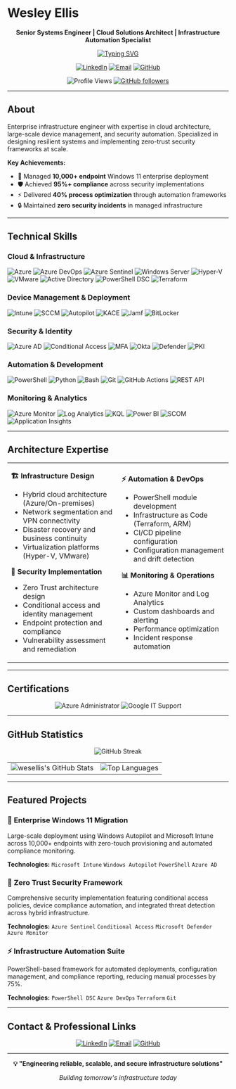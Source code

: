 # Wesley Ellis

<div align="center">

**Senior Systems Engineer | Cloud Solutions Architect | Infrastructure Automation Specialist**

[![Typing SVG](https://readme-typing-svg.herokuapp.com?font=JetBrains+Mono&size=16&pause=1000&color=FF6BCB&center=true&vCenter=true&width=500&lines=Enterprise+Infrastructure+Engineer;Azure+Cloud+Solutions+Architect;PowerShell+Automation+Developer;Cybersecurity+Implementation+Specialist)](https://git.io/typing-svg)

[![LinkedIn](https://img.shields.io/badge/LinkedIn-0A66C2?style=flat&logo=linkedin&logoColor=white)](https://www.linkedin.com/in/wesellis)
[![Email](https://img.shields.io/badge/Email-FF6BCB?style=flat&logo=gmail&logoColor=white)](mailto:wesley.ellis@example.com)
[![GitHub](https://img.shields.io/badge/GitHub-181717?style=flat&logo=github&logoColor=white)](https://github.com/wesellis)

![Profile Views](https://komarev.com/ghpvc/?username=wesellis&color=FF6BCB&style=flat)
[![GitHub followers](https://img.shields.io/github/followers/wesellis?style=flat&color=FF6BCB)](https://github.com/wesellis?tab=followers)

</div>

---

## About

Enterprise infrastructure engineer with expertise in cloud architecture, large-scale device management, and security automation. Specialized in designing resilient systems and implementing zero-trust security frameworks at scale.

**Key Achievements:**
- 🚀 Managed **10,000+ endpoint** Windows 11 enterprise deployment
- 🛡️ Achieved **95%+ compliance** across security implementations
- ⚡ Delivered **40% process optimization** through automation frameworks
- 🔒 Maintained **zero security incidents** in managed infrastructure

---

## Technical Skills

### Cloud & Infrastructure
![Azure](https://img.shields.io/badge/Microsoft_Azure-0078D4?style=flat&logo=microsoft-azure&logoColor=white)
![Azure DevOps](https://img.shields.io/badge/Azure_DevOps-0078D7?style=flat&logo=azure-devops&logoColor=white)
![Azure Sentinel](https://img.shields.io/badge/Azure_Sentinel-0078D4?style=flat&logo=microsoft-azure&logoColor=white)
![Windows Server](https://img.shields.io/badge/Windows_Server-0078D6?style=flat&logo=windows&logoColor=white)
![Hyper-V](https://img.shields.io/badge/Hyper--V-0078D4?style=flat&logo=windows&logoColor=white)
![VMware](https://img.shields.io/badge/VMware-607078?style=flat&logo=vmware&logoColor=white)
![Active Directory](https://img.shields.io/badge/Active_Directory-0078D4?style=flat&logo=windows&logoColor=white)
![PowerShell DSC](https://img.shields.io/badge/PowerShell_DSC-5391FE?style=flat&logo=powershell&logoColor=white)
![Terraform](https://img.shields.io/badge/Terraform-623CE4?style=flat&logo=terraform&logoColor=white)

### Device Management & Deployment
![Intune](https://img.shields.io/badge/Microsoft_Intune-0078D4?style=flat&logo=microsoft&logoColor=white)
![SCCM](https://img.shields.io/badge/SCCM-0078D4?style=flat&logo=microsoft&logoColor=white)
![Autopilot](https://img.shields.io/badge/Windows_Autopilot-0078D4?style=flat&logo=windows&logoColor=white)
![KACE](https://img.shields.io/badge/Dell_KACE-007DB8?style=flat&logo=dell&logoColor=white)
![Jamf](https://img.shields.io/badge/Jamf_Pro-00ADDC?style=flat&logo=jamf&logoColor=white)
![BitLocker](https://img.shields.io/badge/BitLocker-0078D4?style=flat&logo=windows&logoColor=white)

### Security & Identity
![Azure AD](https://img.shields.io/badge/Azure_AD-0078D4?style=flat&logo=microsoft-azure&logoColor=white)
![Conditional Access](https://img.shields.io/badge/Conditional_Access-FF6BCB?style=flat&logo=auth0&logoColor=white)
![MFA](https://img.shields.io/badge/Multi--Factor_Auth-28A745?style=flat&logo=auth0&logoColor=white)
![Okta](https://img.shields.io/badge/Okta-007DC1?style=flat&logo=okta&logoColor=white)
![Defender](https://img.shields.io/badge/Microsoft_Defender-00BCF2?style=flat&logo=windows-defender&logoColor=white)
![PKI](https://img.shields.io/badge/PKI-FF6BCB?style=flat&logo=letsencrypt&logoColor=white)

### Automation & Development
![PowerShell](https://img.shields.io/badge/PowerShell-5391FE?style=flat&logo=powershell&logoColor=white)
![Python](https://img.shields.io/badge/Python-3776AB?style=flat&logo=python&logoColor=white)
![Bash](https://img.shields.io/badge/Bash-4EAA25?style=flat&logo=gnu-bash&logoColor=white)
![Git](https://img.shields.io/badge/Git-F05032?style=flat&logo=git&logoColor=white)
![GitHub Actions](https://img.shields.io/badge/GitHub_Actions-2088FF?style=flat&logo=github-actions&logoColor=white)
![REST API](https://img.shields.io/badge/REST_API-FF6BCB?style=flat&logo=fastapi&logoColor=white)

### Monitoring & Analytics
![Azure Monitor](https://img.shields.io/badge/Azure_Monitor-0078D4?style=flat&logo=microsoft-azure&logoColor=white)
![Log Analytics](https://img.shields.io/badge/Log_Analytics-0078D4?style=flat&logo=microsoft-azure&logoColor=white)
![KQL](https://img.shields.io/badge/KQL-FF6BCB?style=flat&logo=microsoftacademic&logoColor=white)
![Power BI](https://img.shields.io/badge/Power_BI-F2C811?style=flat&logo=powerbi&logoColor=black)
![SCOM](https://img.shields.io/badge/SCOM-0078D4?style=flat&logo=microsoft&logoColor=white)
![Application Insights](https://img.shields.io/badge/Application_Insights-0078D4?style=flat&logo=microsoft-azure&logoColor=white)

---

## Architecture Expertise

<table>
<tr>
<td width="50%">

**🏗️ Infrastructure Design**
- Hybrid cloud architecture (Azure/On-premises)
- Network segmentation and VPN connectivity
- Disaster recovery and business continuity
- Virtualization platforms (Hyper-V, VMware)

**🔐 Security Implementation**
- Zero Trust architecture design
- Conditional access and identity management
- Endpoint protection and compliance
- Vulnerability assessment and remediation

</td>
<td width="50%">

**⚡ Automation & DevOps**
- PowerShell module development
- Infrastructure as Code (Terraform, ARM)
- CI/CD pipeline configuration
- Configuration management and drift detection

**📊 Monitoring & Operations**
- Azure Monitor and Log Analytics
- Custom dashboards and alerting
- Performance optimization
- Incident response automation

</td>
</tr>
</table>

---

## Certifications

<div align="center">

![Azure Administrator](https://img.shields.io/badge/Microsoft_Azure-Administrator_Associate-0078D4?style=flat&logo=microsoft-azure&logoColor=white)
![Google IT Support](https://img.shields.io/badge/Google-IT_Support_Professional-4285F4?style=flat&logo=google&logoColor=white)

</div>

---

## GitHub Statistics

<div align="center">

![GitHub Streak](https://streak-stats.demolab.com?user=wesellis&theme=radical&hide_border=true)

<table>
<tr>
<td>
<img src="https://github-readme-stats.vercel.app/api?username=wesellis&theme=radical&show_icons=true&hide_border=true&count_private=true" alt="wesellis's GitHub Stats" />
</td>
<td>
<img src="https://github-readme-stats.vercel.app/api/top-langs/?username=wesellis&theme=radical&show_icons=true&hide_border=true&layout=compact" alt="Top Languages" />
</td>
</tr>
</table>

</div>

---

## Featured Projects

### 🏢 **Enterprise Windows 11 Migration**
Large-scale deployment using Windows Autopilot and Microsoft Intune across 10,000+ endpoints with zero-touch provisioning and automated compliance monitoring.

**Technologies:** `Microsoft Intune` `Windows Autopilot` `PowerShell` `Azure AD`

### 🔐 **Zero Trust Security Framework**
Comprehensive security implementation featuring conditional access policies, device compliance automation, and integrated threat detection across hybrid infrastructure.

**Technologies:** `Azure Sentinel` `Conditional Access` `Microsoft Defender` `Azure Monitor`

### ⚡ **Infrastructure Automation Suite**
PowerShell-based framework for automated deployments, configuration management, and compliance reporting, reducing manual processes by 75%.

**Technologies:** `PowerShell DSC` `Azure DevOps` `Terraform` `Git`

---

## Contact & Professional Links

<div align="center">

[![LinkedIn](https://img.shields.io/badge/LinkedIn-Professional_Profile-0A66C2?style=flat&logo=linkedin&logoColor=white)](https://www.linkedin.com/in/wesellis)
[![Email](https://img.shields.io/badge/Email-Professional_Contact-FF6BCB?style=flat&logo=gmail&logoColor=white)](mailto:wesley.ellis@example.com)
[![GitHub](https://img.shields.io/badge/GitHub-Repository_Portfolio-181717?style=flat&logo=github&logoColor=white)](https://github.com/wesellis)

</div>

---

<div align="center">

**💡 "Engineering reliable, scalable, and secure infrastructure solutions"**

*Building tomorrow's infrastructure today*

</div>
